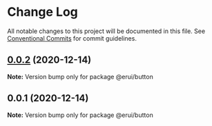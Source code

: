 # Change Log

All notable changes to this project will be documented in this file.
See [Conventional Commits](https://conventionalcommits.org) for commit guidelines.

## [0.0.2](https://github.com/zwsf/erui/compare/@erui/button@0.0.1...@erui/button@0.0.2) (2020-12-14)

**Note:** Version bump only for package @erui/button





## 0.0.1 (2020-12-14)

**Note:** Version bump only for package @erui/button
